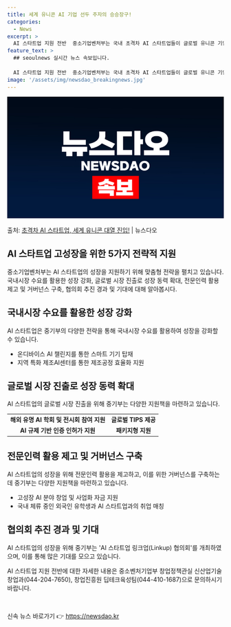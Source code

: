```yaml
---
title: 세계 유니콘 AI 기업 선두 주자의 승승장구!
categories:
  - News
excerpt: >
  AI 스타트업 지원 전반  중소기업벤처부는 국내 초격차 AI 스타트업들이 글로벌 유니콘 기업으로 성장할 수 …
feature_text: >
  ## seoulnews 실시간 뉴스 속보입니다.

  AI 스타트업 지원 전반  중소기업벤처부는 국내 초격차 AI 스타트업들이 글로벌 유니콘 기업으로 성장할 수 …
image: '/assets/img/newsdao_breakingnews.jpg'
---
```


![뉴스다오 속보](/assets/img/newsdao_breakingnews.jpg)

<p>출처: <a href="https://newsdao.kr/4729" rel="dofollow">초격차 AI 스타트업, 세계 유니콘 대열 진입!</a> | 뉴스다오</p>

<h2 data-ke-size="size26">AI 스타트업 고성장을 위한 5가지 전략적 지원</h2>
<p data-ke-size="size16">중소기업벤처부는 AI 스타트업의 성장을 지원하기 위해 맞춤형 전략을 펼치고 있습니다. 국내시장 수요를 활용한 성장 강화, 글로벌 시장 진출로 성장 동력 확대, 전문인력 활용 제고 및 거버넌스 구축, 협의회 추진 경과 및 기대에 대해 알아봅시다.</p>

<h2 data-ke-size="size24">국내시장 수요를 활용한 성장 강화</h2>
<p data-ke-size="size16">AI 스타트업은 중기부의 다양한 전략을 통해 국내시장 수요를 활용하여 성장을 강화할 수 있습니다.</p>
<ul>
    <li>온디바이스 AI 챌린지를 통한 스마트 기기 탑재</li>
    <li>지역 특화 제조AI센터를 통한 제조공정 효율화 지원</li>
</ul>

<h2 data-ke-size="size24">글로벌 시장 진출로 성장 동력 확대</h2>
<p data-ke-size="size16">AI 스타트업의 글로벌 시장 진출을 위해 중기부는 다양한 지원책을 마련하고 있습니다.</p>
<table>
    <tr>
        <td style="text-align: center; height: 17px;"><b>해외 유명 AI 학회 및 전시회 참여 지원</b></td>
        <td style="text-align: center; height: 17px;"><b>글로벌 TIPS 제공</b></td>
    </tr>
    <tr>
        <td style="text-align: center; height: 17px;"><b>AI 규제 기반 인증 인허가 지원</b></td>
        <td style="text-align: center; height: 17px;"><b>패키지형 지원</b></td>
    </tr>
</table>

<h2 data-ke-size="size24">전문인력 활용 제고 및 거버넌스 구축</h2>
<p data-ke-size="size16">AI 스타트업의 성장을 위해 전문인력 활용을 제고하고, 이를 위한 거버넌스를 구축하는 데 중기부는 다양한 지원책을 마련하고 있습니다.</p>
<ul>
    <li>고성장 AI 분야 창업 및 사업화 자금 지원</li>
    <li>국내 체류 중인 외국인 유학생과 AI 스타트업과의 취업 매칭</li>
</ul>

<h2 data-ke-size="size24">협의회 추진 경과 및 기대</h2>
<p data-ke-size="size16">AI 스타트업의 성장을 위해 중기부는 'AI 스타트업 링크업(Linkup) 협의회'를 개최하였으며, 이를 통해 많은 기대를 모으고 있습니다.</p>

<p data-ke-size="size16">AI 스타트업 지원 전반에 대한 자세한 내용은 중소벤처기업부 창업정책관실 신산업기술창업과(044-204-7650), 창업진흥원 딥테크육성팀(044-410-1687)으로 문의하시기 바랍니다.</p>
<p data-ke-size="size16">&nbsp;</p> 

신속 뉴스 바로가기 👉 <a href="https://newsdao.kr" rel="dofollow">https://newsdao.kr</a>


